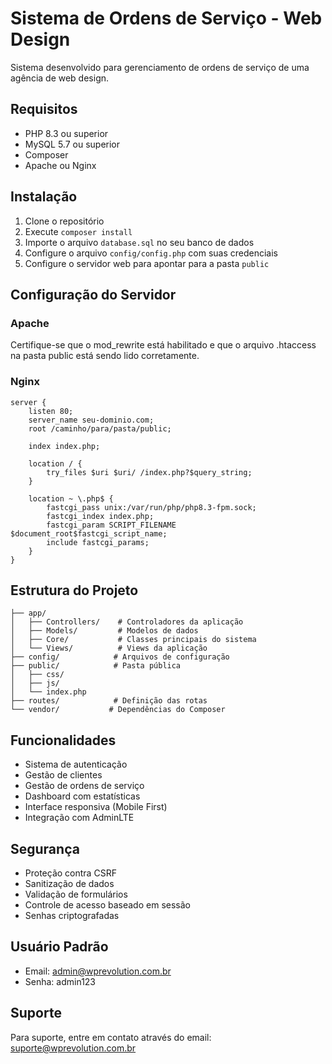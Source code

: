 # Sistema de Ordens de Serviço - Web Design

Sistema desenvolvido para gerenciamento de ordens de serviço de uma agência de web design.

## Requisitos

- PHP 8.3 ou superior
- MySQL 5.7 ou superior
- Composer
- Apache ou Nginx

## Instalação

1. Clone o repositório
2. Execute `composer install`
3. Importe o arquivo `database.sql` no seu banco de dados
4. Configure o arquivo `config/config.php` com suas credenciais
5. Configure o servidor web para apontar para a pasta `public`

## Configuração do Servidor

### Apache
Certifique-se que o mod_rewrite está habilitado e que o arquivo .htaccess na pasta public está sendo lido corretamente.

### Nginx
```nginx
server {
    listen 80;
    server_name seu-dominio.com;
    root /caminho/para/pasta/public;

    index index.php;

    location / {
        try_files $uri $uri/ /index.php?$query_string;
    }

    location ~ \.php$ {
        fastcgi_pass unix:/var/run/php/php8.3-fpm.sock;
        fastcgi_index index.php;
        fastcgi_param SCRIPT_FILENAME $document_root$fastcgi_script_name;
        include fastcgi_params;
    }
}
```

## Estrutura do Projeto

```
├── app/
│   ├── Controllers/    # Controladores da aplicação
│   ├── Models/         # Modelos de dados
│   ├── Core/           # Classes principais do sistema
│   └── Views/          # Views da aplicação
├── config/            # Arquivos de configuração
├── public/            # Pasta pública
│   ├── css/
│   ├── js/
│   └── index.php
├── routes/            # Definição das rotas
└── vendor/           # Dependências do Composer
```

## Funcionalidades

- Sistema de autenticação
- Gestão de clientes
- Gestão de ordens de serviço
- Dashboard com estatísticas
- Interface responsiva (Mobile First)
- Integração com AdminLTE

## Segurança

- Proteção contra CSRF
- Sanitização de dados
- Validação de formulários
- Controle de acesso baseado em sessão
- Senhas criptografadas

## Usuário Padrão

- Email: admin@wprevolution.com.br
- Senha: admin123

## Suporte

Para suporte, entre em contato através do email: suporte@wprevolution.com.br
